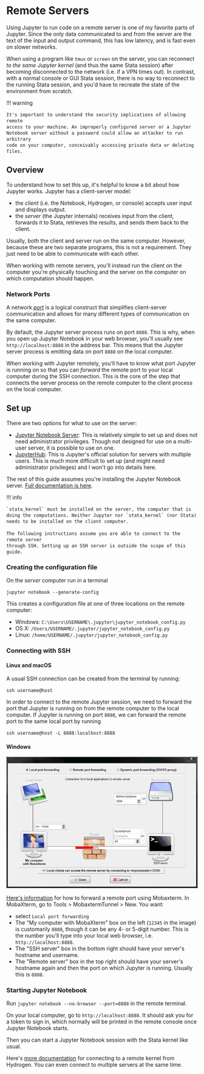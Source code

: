 # Remote Servers

Using Jupyter to run code on a remote server is one of my favorite parts of Jupyter. Since the only data communicated to and from the server are the text of the input and output command, this has low latency, and is fast even on slower networks.

When using a program like `tmux` or `screen` on the server, you can reconnect _to the same Jupyter kernel_ (and thus the same Stata session) after becoming disconnected to the network (i.e. if a VPN times out). In contrast, with a normal console or GUI Stata session, there is no way to reconnect to the running Stata session, and you'd have to recreate the state of the environment from scratch.

!!! warning

    It's important to understand the security implications of allowing remote
    access to your machine. An improperly configured server or a Jupyter
    Notebook server without a password could allow an attacker to run arbitrary
    code on your computer, conceivably accessing private data or deleting files.

## Overview

To understand how to set this up, it's helpful to know a bit about how Jupyter works.
Jupyter has a client-server model:

- the _client_ (i.e. the Notebook, Hydrogen, or console) accepts user input and displays output.
- the _server_ (the Jupyter internals) receives input from the client, forwards it to Stata, retrieves the results, and sends them back to the client.

Usually, both the client and server run on the same computer.
However, because these are two separate programs, this is not a requirement. They just need to be able to communicate with each other.

 When working with remote servers, you'll instead run the client on the computer you're physically touching and the server on the computer on which computation should happen.

### Network Ports

A network [_port_](https://en.wikipedia.org/wiki/Port_(computer_networking)) is a logical construct that simplifies client-server communication and allows for many different types of communication on the same computer.

By default, the Jupyter server process runs on port `8888`. This is why, when you open up Jupyter Notebook in your web browser, you'll usually see `http://localhost:8888` in the address bar. This means that the Jupyter server process is emitting data on port `8888` on the local computer.

When working with Jupyter remotely, you'll have to know what port Jupyter is running on so that you can _forward_ the remote port to your local computer during the SSH connection. This is the core of the step that connects the server process on the remote computer to the client process on the local computer.

## Set up

There are two options for what to use on the server:

- [Jupyter Notebook Server](https://jupyter-notebook.readthedocs.io/en/stable/public_server.html): This is relatively simple to set up and does not need administrator privileges. Though not designed for use on a multi-user server, it is possible to use on one.
- [JupyterHub](https://github.com/jupyterhub/jupyterhub): This is Jupyter's official solution for servers with multiple users. This is much more difficult to set up (and might need administrator privileges) and I won't go into details here.

The rest of this guide assumes you're installing the Jupyter Notebook server. [Full documentation is here](https://jupyter-notebook.readthedocs.io/en/stable/public_server.html).

!!! info

    `stata_kernel` must be installed on the server, the computer that is doing the computations. Neither Jupyter nor `stata_kernel` (nor Stata) needs to be installed on the client computer.

    The following instructions assume you are able to connect to the remote server
    through SSH. Setting up an SSH server is outside the scope of this guide.

### Creating the configuration file

On the _server_ computer run in a terminal

```
jupyter notebook --generate-config
```

This creates a configuration file at one of three locations on the remote computer:

- Windows: `C:\Users\USERNAME\.jupyter\jupyter_notebook_config.py`
- OS X: `/Users/USERNAME/.jupyter/jupyter_notebook_config.py`
- Linux: `/home/USERNAME/.jupyter/jupyter_notebook_config.py`


### Connecting with SSH

#### Linux and macOS

A usual SSH connection can be created from the terminal by running:

```
ssh username@host
```

In order to connect to the remote Jupyter session, we need to forward the port that Jupyter is running on from the remote computer to the local computer. If Jupyter is running on port `8888`, we can forward the remote port to the same local port by running

```
ssh username@host -L 8888:localhost:8888
```

#### Windows

![Mobaxterm local port forwarding](../img/mobaxterm-local-port-forwarding.png)

[Here's information](https://blog.mobatek.net/post/ssh-tunnels-and-port-forwarding/#simple-explanation-of-ssh-tunnels-and-port-forwarding:b8ebdf9b2cb412a3a77c16c73c0d31ed) for how to forward a remote port using Mobaxterm. In MobaXterm, go to Tools > MobaxtermTunnel > New. You want:

- select `Local port forwarding`
- The "My computer with MobaXterm" box on the left (`12345` in the image) is customarily `8888`, though it can be any 4- or 5-digit number. This is the number you'll type into your local web browser, i.e. `http://localhost:8888`.
- The "SSH server" box in the bottom right should have your server's hostname and username.
- The "Remote server" box in the top right should have your server's hostname again and then the port on which Jupyter is running. Usually this is `8888`.

### Starting Jupyter Notebook

Run `jupyter notebook --no-browser --port=8888` in the remote terminal.

On your local computer, go to `http://localhost:8888`. It should ask you for a token to sign in, which normally will be printed in the remote console once Jupyter Notebook starts.

Then you can start a Jupyter Notebook session with the Stata kernel like usual.

Here's [more documentation](https://nteract.gitbooks.io/hydrogen/docs/Usage/RemoteKernelConnection.html) for connecting to a remote kernel from Hydrogen. You can even connect to multiple servers at the same time.
